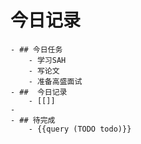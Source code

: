 # 今日记录
	- ## 今日任务
		- 学习SAH
		- 写论文
		- 准备高盛面试
	- ##  今日记录
		- [[]]
	-
	- ## 待完成
		- {{query (TODO todo)}}
